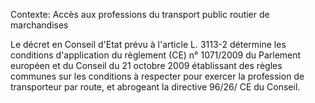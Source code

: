 Contexte: Accès aux professions du transport public routier de marchandises

Le décret en Conseil d'Etat prévu à l'article L. 3113-2 détermine les conditions d'application du règlement (CE) n° 1071/2009 du Parlement européen et du Conseil du 21 octobre 2009 établissant des règles communes sur les conditions à respecter pour exercer la profession de transporteur par route, et abrogeant la directive 96/26/ CE du Conseil.